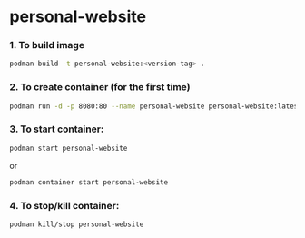 # personal-website

### 1. To build image

```bash
podman build -t personal-website:<version-tag> .
```

### 2. To create container (for the first time)

```bash
podman run -d -p 8080:80 --name personal-website personal-website:latest
```

### 3. To start container:

```bash
podman start personal-website
```

or

```bash
podman container start personal-website
```

### 4. To stop/kill container:

```bash
podman kill/stop personal-website
```
